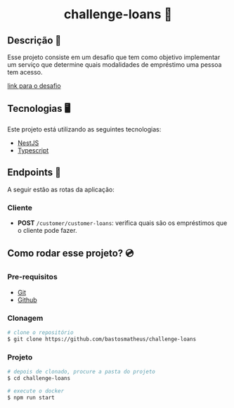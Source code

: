 <h1 align="center" style="font-weight: bold">challenge-loans 💸</h1>

## Descrição 📜

Esse projeto consiste em um desafio que tem como objetivo implementar um serviço que determine quais modalidades de empréstimo uma pessoa tem acesso.

[link para o desafio](https://github.com/backend-br/desafios/blob/master/loans/PROBLEM.md)

## Tecnologias 🖥️

Este projeto está utilizando as seguintes tecnologias:

- [NestJS](https://nestjs.com/)
- [Typescript](https://www.typescriptlang.org/)

## Endpoints 📌

A seguir estão as rotas da aplicação:

### Cliente

- **POST** `/customer/customer-loans`: verifica quais são os empréstimos que o cliente pode fazer.

## Como rodar esse projeto? 💿

<h3>Pre-requisitos</h3>

- [Git](https://git-scm.com/)
- [Github](https://github.com/)

<h3>Clonagem</h3>

```bash
# clone o repositório
$ git clone https://github.com/bastosmatheus/challenge-loans
```

<h3>Projeto</h3>

```bash
# depois de clonado, procure a pasta do projeto
$ cd challenge-loans

# execute o docker
$ npm run start
```
